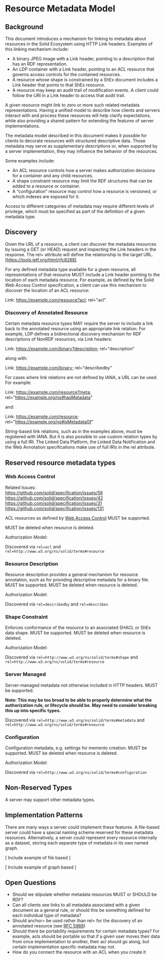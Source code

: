 # Resource Metadata Model

## Background

This document introduces a mechanism for linking to metadata about resources in the Solid Ecosystem using HTTP Link headers. Examples of this linking mechanism include:

- A binary JPEG image with a Link header, pointing to a description that has an RDF representation.
- An LDP container with a Link header, pointing to an ACL resource that governs access controls for the contained resources.
- A resource whose shape is constrained by a ShEx document includes a Link header that points to that ShEx resource.
- A resource may keep an audit trail of modification events. A client could follow the URI in a Link header to access that audit trail.

A given resource might link to zero or more such related metadata representations. Having a unified model to describe how clients and servers interact with and process these resources will help clarify expectations, while also providing a shared pattern for extending the features of server implementations.

The metadata model described in this document makes it possible for clients to decorate resources with structured descriptive data. Those metadata may serve as supplementary descriptions or, when supported by a server implementation, they may influence the behavior of the resources.

Some examples include:

- An ACL resource controls how a server makes authorization decisions for a container and any child resources.
- A shape constraint resource may limit the RDF structures that can be added to a resource or container.
- A “configuration” resource may control how a resource is versioned, or which indexes are exposed for it.

Access to different categories of metadata may require different levels of privilege, which must be specified as part of the definition of a given metadata type.

## Discovery
Given the URL of a resource, a client can discover the metadata resources by issuing a GET (or HEAD) request and inspecting the Link headers in the response. The rel= attribute will define the relationship to the target URL. [https://tools.ietf.org/html/rfc8288]

For any defined metadata type available for a given resource, all representations of that resource MUST include a Link header pointing to the location of each metadata resource. For example, as defined by the Solid Web Access Control specification, a client can use this mechanism to discover the location of an ACL resource:

Link: <https://example.com/resource?acl>; rel="acl"

### Discovery of Annotated Resource

Certain metadata resource types MAY require the server to include a link back to the annotated resource using an appropriate link relation. For example, LDP defines a bidirectional discovery mechanism for RDF descriptions of NonRDF resources, via Link headers:

Link: <https://example.com/binary?description>; rel="description"

along with:

Link: <https://example.com/binary>; rel="describedby"

For cases where link relations are not defined by IANA, a URL can be used. For example:

Link: <https://example.com/resource?meta>;
        rel="https://example.org/ns#hasMetadata"

and:

Link: <https://example.com/resource>;
        rel="https://example.org/ns#isMetadataOf"

String-based link relations, such as in the examples above, must be registered with IANA. But it is also possible to use custom relation types by using a full IRI. The Linked Data Platform, the Linked Data Notification and the Web Annotation specifications make use of full IRIs in the rel attribute.

## Reserved resource metadata types

### Web Access Control

Related Issues:  
https://github.com/solid/specification/issues/58
https://github.com/solid/specification/issues/42
https://github.com/solid/specification/issues/31
https://github.com/solid/specification/issues/131

ACL resources as defined by [Web Access Control](https://github.com/solid/web-access-control-spec) MUST be supported.

MUST be deleted when resource is deleted.

Authorization Model:

Discovered via ```rel=acl``` and ```rel=http://www.w3.org/ns/solid/terms#resource```

### Resource Description

Resource description provides a general mechanism for resource annotation, such as for providing descriptive metadata for a binary file. MUST be supported. MUST be deleted when resource is deleted.

Authorization Model:

Discovered via ```rel=describedby``` and ```rel=describes```

### Shape Constraint

Enforces conformance of the resource to an associated SHACL or ShEx data shape. MUST be supported. MUST be deleted when resource is deleted.

Authorization Model:

Discovered via ```rel=http://www.w3.org/ns/solid/terms#shape``` and ```rel=http://www.w3.org/ns/solid/terms#resource```

### Server Managed

Server-managed metadata not otherwise included in HTTP headers. MUST be supported.

__Note: This may be too broad to be able to properly determine what the authorization rule, or lifecycle should be. May need to consider breaking this up into specific types.__

Discovered via ```rel=http://www.w3.org/ns/solid/terms#metadata``` and ```rel=http://www.w3.org/ns/solid/terms#resource```

### Configuration

Configuration metadata, e.g. settings for memento creation. MUST be supported. MUST be deleted when resource is deleted.

Authorization Model:

Discovered via ```rel=http://www.w3.org/ns/solid/terms#configuration```

## Non-Reserved Types

A server may support other metadata types.

## Implementation Patterns

There are many ways a server could implement these features. A file-based server could have a special naming scheme reserved for these metadata resources. Alternatively, a server could represent every resource internally as a dataset, storing each separate type of metadata in its own named graph.

[ Include example of file based ]

[ Include example of graph based ]

## Open Questions

* Should we stipulate whether metadata resources MUST or SHOULD be RDF?
* Can all clients see links to all metadata associated with a given document as a general rule, or should this be something defined for each individual type of metadata?
* Should anchor= be used rather than rel= for the discovery of an annotated resource (see [RFC 5988](https://tools.ietf.org/html/rfc5988))
* Should there be portability requirements for certain metadata types? For example, acls should be portable so that if a given user moves their data from once implementation to another, their acl should go along, but certain implementation specific metadata may not.
* How do you connect the resource with an ACL when you create it
